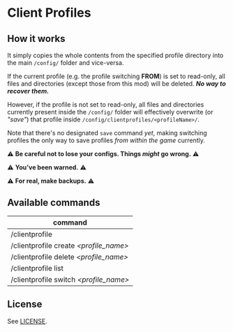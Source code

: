 # Client Profiles

## How it works
It simply copies the whole contents from the specified profile
directory into the main `/config/` folder and vice-versa.

If the current profile (e.g. the profile switching **FROM**) is
set to read-only, all files and directories (except those from
this mod) will be deleted. **_No way to recover them._**

However, if the profile is not set to read-only, all files and
directories currently present inside the `/config/` folder will
effectively overwrite (or _"save"_) that profile inside
`/config/clientprofiles/<profileName>/`.

Note that there's no designated `save` command _yet_, making
switching profiles the only way to save profiles _from within
the game_ currently.

⚠ **Be careful not to lose your configs. Things _might_ go wrong.** ⚠

⚠ **You've been warned.** ⚠

⚠ **For real, make backups.** ⚠

## Available commands

| command                                  |
|------------------------------------------|
| /clientprofile                           |
| /clientprofile create _\<profile_name\>_ |
| /clientprofile delete _\<profile_name\>_ |
| /clientprofile list                      |
| /clientprofile switch _\<profile_name\>_ |


## License
See [LICENSE](LICENSE).
